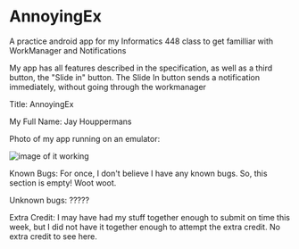 # AnnoyingEx
A practice android app for my Informatics 448 class to get 
familliar with WorkManager and Notifications

My app has all features described in the specification, as well as a third button, the "Slide in" button. 
The Slide In button sends a notification immediately, without going through the workmanager

Title: AnnoyingEx

My Full Name: Jay Houppermans

Photo of my app running on an emulator:

![image of it working](https://github.com/jhoupps/AnnoyingEx/blob/hw5/screenshot.png)


Known Bugs:
For once, I don't believe I have any known bugs. 
So, this section is empty! Woot woot.

Unknown bugs:
?????

Extra Credit:
I may have had my stuff together enough to submit on time this week, but I did not have it together enough 
to attempt the extra credit. No extra credit to see here. 
